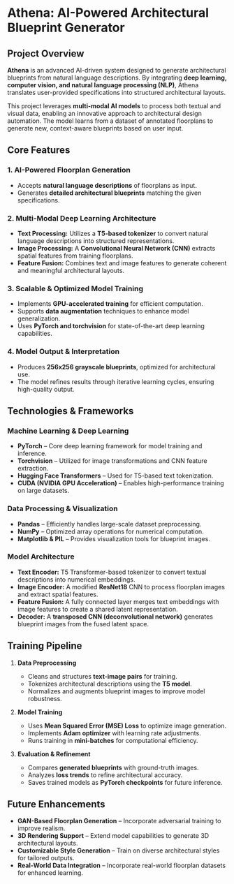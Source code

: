 # Athena: AI-Powered Architectural Blueprint Generator

## **Project Overview**

**Athena** is an advanced AI-driven system designed to generate architectural blueprints from natural language descriptions. By integrating **deep learning, computer vision, and natural language processing (NLP)**, Athena translates user-provided specifications into structured architectural layouts.

This project leverages **multi-modal AI models** to process both textual and visual data, enabling an innovative approach to architectural design automation. The model learns from a dataset of annotated floorplans to generate new, context-aware blueprints based on user input.

## **Core Features**

### **1. AI-Powered Floorplan Generation**

- Accepts **natural language descriptions** of floorplans as input.
- Generates **detailed architectural blueprints** matching the given specifications.

### **2. Multi-Modal Deep Learning Architecture**

- **Text Processing:** Utilizes a **T5-based tokenizer** to convert natural language descriptions into structured representations.
- **Image Processing:** A **Convolutional Neural Network (CNN)** extracts spatial features from training floorplans.
- **Feature Fusion:** Combines text and image features to generate coherent and meaningful architectural layouts.

### **3. Scalable & Optimized Model Training**

- Implements **GPU-accelerated training** for efficient computation.
- Supports **data augmentation** techniques to enhance model generalization.
- Uses **PyTorch and torchvision** for state-of-the-art deep learning capabilities.

### **4. Model Output & Interpretation**

- Produces **256x256 grayscale blueprints**, optimized for architectural use.
- The model refines results through iterative learning cycles, ensuring high-quality output.

## **Technologies & Frameworks**

### **Machine Learning & Deep Learning**

- **PyTorch** – Core deep learning framework for model training and inference.
- **Torchvision** – Utilized for image transformations and CNN feature extraction.
- **Hugging Face Transformers** – Used for T5-based text tokenization.
- **CUDA (NVIDIA GPU Acceleration)** – Enables high-performance training on large datasets.

### **Data Processing & Visualization**

- **Pandas** – Efficiently handles large-scale dataset preprocessing.
- **NumPy** – Optimized array operations for numerical computation.
- **Matplotlib & PIL** – Provides visualization tools for blueprint images.

### **Model Architecture**

- **Text Encoder:** T5 Transformer-based tokenizer to convert textual descriptions into numerical embeddings.
- **Image Encoder:** A modified **ResNet18** CNN to process floorplan images and extract spatial features.
- **Feature Fusion:** A fully connected layer merges text embeddings with image features to create a shared latent representation.
- **Decoder:** A **transposed CNN (deconvolutional network)** generates blueprint images from the fused latent space.

## **Training Pipeline**

1. **Data Preprocessing**

   - Cleans and structures **text-image pairs** for training.
   - Tokenizes architectural descriptions using the **T5 model**.
   - Normalizes and augments blueprint images to improve model robustness.

2. **Model Training**

   - Uses **Mean Squared Error (MSE) Loss** to optimize image generation.
   - Implements **Adam optimizer** with learning rate adjustments.
   - Runs training in **mini-batches** for computational efficiency.

3. **Evaluation & Refinement**

   - Compares **generated blueprints** with ground-truth images.
   - Analyzes **loss trends** to refine architectural accuracy.
   - Saves trained models as **PyTorch checkpoints** for future inference.

## **Future Enhancements**

- **GAN-Based Floorplan Generation** – Incorporate adversarial training to improve realism.
- **3D Rendering Support** – Extend model capabilities to generate 3D architectural layouts.
- **Customizable Style Generation** – Train on diverse architectural styles for tailored outputs.
- **Real-World Data Integration** – Incorporate real-world floorplan datasets for enhanced learning.
